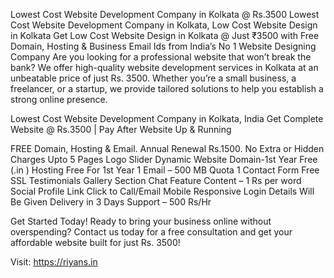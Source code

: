 Lowest Cost Website Development Company in Kolkata @ Rs.3500
Lowest Cost Website Development Company in Kolkata, Low Cost Website Design in Kolkata
Get Low Cost Website Design in Kolkata @ Just ₹3500 with Free Domain, Hosting & Business Email Ids from India’s No 1 Website Designing Company
Are you looking for a professional website that won’t break the bank? We offer high-quality website development services in Kolkata at an unbeatable price of just Rs. 3500. Whether you’re a small business, a freelancer, or a startup, we provide tailored solutions to help you establish a strong online presence.

Lowest Cost Website Development Company in Kolkata, India
Get Complete Website @ Rs.3500 | Pay After Website Up & Running

FREE Domain, Hosting & Email. Annual Renewal Rs.1500. No Extra or Hidden Charges
 Upto 5 Pages
 Logo
 Slider
 Dynamic Website
 Domain-1st Year Free (.in )
 Hosting Free For 1st Year
 1 Email – 500 MB Quota
 1 Contact Form
 Free SSL
 Testimonials
 Gallery Section
 Chat Feature
 Content – 1 Rs per word
 Social Profile Link
 Click to Call/Email
 Mobile Responsive
 Login Details Will Be Given
 Delivery in 3 Days
 Support – 500 Rs/Hr

Get Started Today!
Ready to bring your business online without overspending? Contact us today for a free consultation and get your affordable website built for just Rs. 3500!

Visit: https://riyans.in
